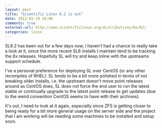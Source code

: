 ```yaml
---
layout: post
title: "Scientific Linux 6.2 is out"
date: 2012-02-19 18:00
comments: true
external-url: http://www.scientificlinux.org/distributions/6x/62/
categories: linux
---
```


SL6.2 has been out for a few days now, I haven't had a chance to
really take a look at it, since the more recent SL6 installs I
maintain tend to be tracking the 6x releases. Hopefully SL will try
and keep inline with the upstreams support schedule.

I've a personal preference for deploying SL over CentOS (or any other
recompiles of RHEL). SL tends to be a bit more polished in terms of
not breaking older installs, i.e. the upstream doesn't move point
releases around as CentOS does, SL does not force the end user to run
the latest stable or continually upgrade to the latest point release
to get updates (due to the weird convention CentOS seems to have with
their archives).

It's out, I need to look at it again, especially since ZFS is getting
closer to being ready for a bit more general usage on the server side
and the project that I am working will be needing some machines to be
installed and setup soon.
